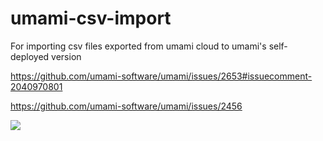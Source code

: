 # umami-csv-import
For importing csv files exported from umami cloud to umami's self-deployed version

https://github.com/umami-software/umami/issues/2653#issuecomment-2040970801

https://github.com/umami-software/umami/issues/2456

![](https://files.oaiusercontent.com/file-07BmzyWNKKsCp0gUy9AR8PBH?se=2024-04-29T10%3A35%3A16Z&sp=r&sv=2021-08-06&sr=b&rscc=max-age%3D31536000%2C%20immutable&rscd=attachment%3B%20filename%3Da34a746f-7e86-47e0-aad9-f7cdff29d588.webp&sig=4E2FxZFH5N6FLJNYlGI3mXnRKU2ojUeJFqY41tgHB9Q%3D)
